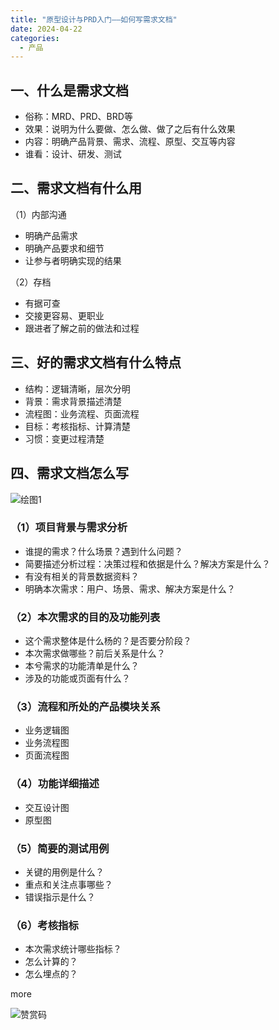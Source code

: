 ```yaml
---
title: "原型设计与PRD入门——如何写需求文档"
date: 2024-04-22
categories:
  - 产品
---
```



## 一、什么是需求文档

<!-- more -->

- 俗称：MRD、PRD、BRD等
- 效果：说明为什么要做、怎么做、做了之后有什么效果
- 内容：明确产品背景、需求、流程、原型、交互等内容
- 谁看：设计、研发、测试

## 二、需求文档有什么用

（1）内部沟通

- 明确产品需求
- 明确产品要求和细节
- 让参与者明确实现的结果

（2）存档

- 有据可查
- 交接更容易、更职业
- 跟进者了解之前的做法和过程

## 三、好的需求文档有什么特点

- 结构：逻辑清晰，层次分明
- 背景：需求背景描述清楚
- 流程图：业务流程、页面流程
- 目标：考核指标、计算清楚
- 习惯：变更过程清楚

## 四、需求文档怎么写

![绘图1](../../../../assets/images/绘图1)

### （1）项目背景与需求分析

- 谁提的需求？什么场景？遇到什么问题？
- 简要描述分析过程：决策过程和依据是什么？解决方案是什么？
- 有没有相关的背景数据资料？
- 明确本次需求：用户、场景、需求、解决方案是什么？

### （2）本次需求的目的及功能列表

- 这个需求整体是什么杨的？是否要分阶段？
- 本次需求做哪些？前后关系是什么？
- 本兮需求的功能清单是什么？
- 涉及的功能或页面有什么？

### （3）流程和所处的产品模块关系

- 业务逻辑图
- 业务流程图
- 页面流程图

### （4）功能详细描述

- 交互设计图
- 原型图

### （5）简要的测试用例

- 关键的用例是什么？
- 重点和关注点事哪些？
- 错误指示是什么？

### （6）考核指标

- 本次需求统计哪些指标？
- 怎么计算的？
- 怎么埋点的？

more

![赞赏码](../../../../assets/images/赞赏码)